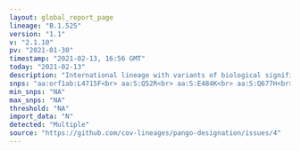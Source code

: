 ```yaml
---
layout: global_report_page
lineage: "B.1.525"
version: "1.1"
v: "2.1.10"
pv: "2021-01-30"
timestamp: "2021-02-13, 16:56 GMT"
today: "2021-02-13"
description: "International lineage with variants of biological significance E484K, Q677H, F888L and a similar suite of deletions to B.1.1.7."
snps: "aa:orf1ab:L4715F<br> aa:S:Q52R<br> aa:S:E484K<br> aa:S:Q677H<br> aa:S:F888L<br> aa:E:L21F<br> aa:E:I82T<br> del:11288:9<br> del:21765:6<br> del:28278:3"
min_snps: "NA"
max_snps: "NA"
threshold: "NA"
import_data: "N"
detected: "Multiple"
source: "https://github.com/cov-lineages/pango-designation/issues/4"
---
```

